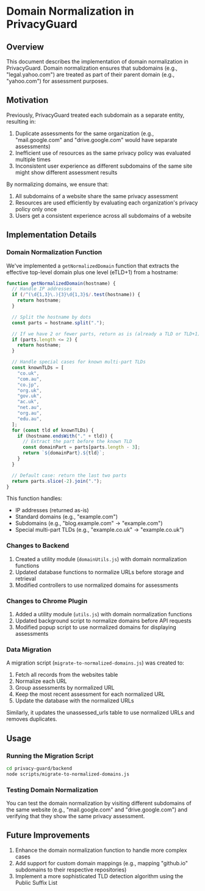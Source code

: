 # Domain Normalization in PrivacyGuard

## Overview

This document describes the implementation of domain normalization in PrivacyGuard. Domain normalization ensures that subdomains (e.g., "legal.yahoo.com") are treated as part of their parent domain (e.g., "yahoo.com") for assessment purposes.

## Motivation

Previously, PrivacyGuard treated each subdomain as a separate entity, resulting in:

1. Duplicate assessments for the same organization (e.g., "mail.google.com" and "drive.google.com" would have separate assessments)
2. Inefficient use of resources as the same privacy policy was evaluated multiple times
3. Inconsistent user experience as different subdomains of the same site might show different assessment results

By normalizing domains, we ensure that:

1. All subdomains of a website share the same privacy assessment
2. Resources are used efficiently by evaluating each organization's privacy policy only once
3. Users get a consistent experience across all subdomains of a website

## Implementation Details

### Domain Normalization Function

We've implemented a `getNormalizedDomain` function that extracts the effective top-level domain plus one level (eTLD+1) from a hostname:

```javascript
function getNormalizedDomain(hostname) {
  // Handle IP addresses
  if (/^(\d{1,3}\.){3}\d{1,3}$/.test(hostname)) {
    return hostname;
  }

  // Split the hostname by dots
  const parts = hostname.split(".");

  // If we have 2 or fewer parts, return as is (already a TLD or TLD+1)
  if (parts.length <= 2) {
    return hostname;
  }

  // Handle special cases for known multi-part TLDs
  const knownTLDs = [
    "co.uk",
    "com.au",
    "co.jp",
    "org.uk",
    "gov.uk",
    "ac.uk",
    "net.au",
    "org.au",
    "edu.au",
  ];
  for (const tld of knownTLDs) {
    if (hostname.endsWith("." + tld)) {
      // Extract the part before the known TLD
      const domainPart = parts[parts.length - 3];
      return `${domainPart}.${tld}`;
    }
  }

  // Default case: return the last two parts
  return parts.slice(-2).join(".");
}
```

This function handles:

- IP addresses (returned as-is)
- Standard domains (e.g., "example.com")
- Subdomains (e.g., "blog.example.com" → "example.com")
- Special multi-part TLDs (e.g., "example.co.uk" → "example.co.uk")

### Changes to Backend

1. Created a utility module (`domainUtils.js`) with domain normalization functions
2. Updated database functions to normalize URLs before storage and retrieval
3. Modified controllers to use normalized domains for assessments

### Changes to Chrome Plugin

1. Added a utility module (`utils.js`) with domain normalization functions
2. Updated background script to normalize domains before API requests
3. Modified popup script to use normalized domains for displaying assessments

### Data Migration

A migration script (`migrate-to-normalized-domains.js`) was created to:

1. Fetch all records from the websites table
2. Normalize each URL
3. Group assessments by normalized URL
4. Keep the most recent assessment for each normalized URL
5. Update the database with the normalized URLs

Similarly, it updates the unassessed_urls table to use normalized URLs and removes duplicates.

## Usage

### Running the Migration Script

```bash
cd privacy-guard/backend
node scripts/migrate-to-normalized-domains.js
```

### Testing Domain Normalization

You can test the domain normalization by visiting different subdomains of the same website (e.g., "mail.google.com" and "drive.google.com") and verifying that they show the same privacy assessment.

## Future Improvements

1. Enhance the domain normalization function to handle more complex cases
2. Add support for custom domain mappings (e.g., mapping "github.io" subdomains to their respective repositories)
3. Implement a more sophisticated TLD detection algorithm using the Public Suffix List

